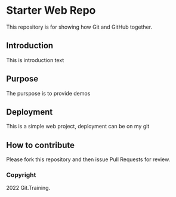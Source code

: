 # Starter Web Repo

This repository is for showing how Git and GitHub together.

## Introduction
This is introduction text

## Purpose
The purspose is to provide demos

## Deployment
This is a simple web project, deployment can be on my git

## How to contribute
Please fork this repository and then issue Pull Requests for review.

### Copyright
2022 Git.Training.